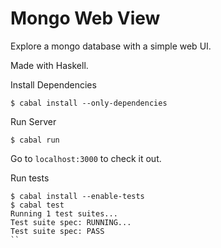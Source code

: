 # Mongo Web View

Explore a mongo database with a simple web UI.

Made with Haskell.

Install Dependencies

```
$ cabal install --only-dependencies
```

Run Server

```
$ cabal run
```

Go to `localhost:3000` to check it out.

Run tests

```
$ cabal install --enable-tests
$ cabal test
Running 1 test suites...
Test suite spec: RUNNING...
Test suite spec: PASS
``
